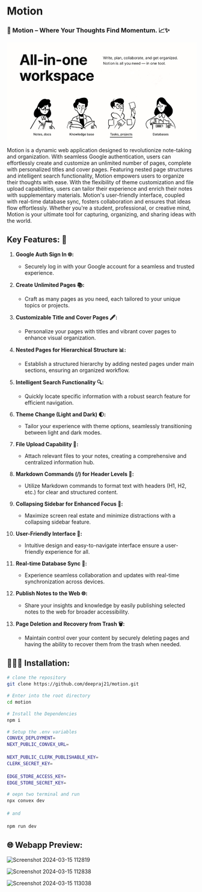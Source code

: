 # Motion

### 📒 Motion – Where Your Thoughts Find Momentum. 📈✨

<img src="./public/readme.png">

Motion is a dynamic web application designed to revolutionize note-taking and organization. With seamless Google authentication, users can effortlessly create and customize an unlimited number of pages, complete with personalized titles and cover pages. Featuring nested page structures and intelligent search functionality, Motion empowers users to organize their thoughts with ease. With the flexibility of theme customization and file upload capabilities, users can tailor their experience and enrich their notes with supplementary materials. Motion's user-friendly interface, coupled with real-time database sync, fosters collaboration and ensures that ideas flow effortlessly. Whether you're a student, professional, or creative mind, Motion is your ultimate tool for capturing, organizing, and sharing ideas with the world.


## **Key Features: 🚀**

1. **Google Auth Sign In 🌐:**
   - Securely log in with your Google account for a seamless and trusted experience.

2. **Create Unlimited Pages 📚:**
   - Craft as many pages as you need, each tailored to your unique topics or projects.

3. **Customizable Title and Cover Pages 🖋️:**
   - Personalize your pages with titles and vibrant cover pages to enhance visual organization.

4. **Nested Pages for Hierarchical Structure 📊:**
   - Establish a structured hierarchy by adding nested pages under main sections, ensuring an organized workflow.

5. **Intelligent Search Functionality 🔍:**
   - Quickly locate specific information with a robust search feature for efficient navigation.

6. **Theme Change (Light and Dark) 🌓:**
   - Tailor your experience with theme options, seamlessly transitioning between light and dark modes.

7. **File Upload Capability 📎:**
   - Attach relevant files to your notes, creating a comprehensive and centralized information hub.

8. **Markdown Commands (/) for Header Levels 📝:**
   - Utilize Markdown commands to format text with headers (H1, H2, etc.) for clear and structured content.

9. **Collapsing Sidebar for Enhanced Focus 🧘:**
   - Maximize screen real estate and minimize distractions with a collapsing sidebar feature.

10. **User-Friendly Interface 🤝:**
    - Intuitive design and easy-to-navigate interface ensure a user-friendly experience for all.

11. **Real-time Database Sync 🔄:**
    - Experience seamless collaboration and updates with real-time synchronization across devices.

12. **Publish Notes to the Web 🌐:**
    - Share your insights and knowledge by easily publishing selected notes to the web for broader accessibility.

13. **Page Deletion and Recovery from Trash 🗑️:**
    - Maintain control over your content by securely deleting pages and having the ability to recover them from the trash when needed.

## 🧑🏻‍💻 Installation:

```bash
# clone the repository
git clone https://github.com/deepraj21/motion.git
```
```bash
# Enter into the root directory
cd motion
```
```bash
# Install the Dependencies
npm i
```
```bash
# Setup the .env variables
CONVEX_DEPLOYMENT=
NEXT_PUBLIC_CONVEX_URL=

NEXT_PUBLIC_CLERK_PUBLISHABLE_KEY=
CLERK_SECRET_KEY=

EDGE_STORE_ACCESS_KEY=
EDGE_STORE_SECRET_KEY=
```
```bash
# oepn two terminal and run
npx convex dev

# and

npm run dev
```

## 🌐 Webapp Preview:

![Screenshot 2024-03-15 112819](https://github.com/deepraj21/motion/assets/83288891/129cb34d-03df-4619-8a83-5e0f089ce971)

![Screenshot 2024-03-15 112838](https://github.com/deepraj21/motion/assets/83288891/13a6da35-9059-42b3-9207-e7a719c5aed8)

![Screenshot 2024-03-15 113038](https://github.com/deepraj21/motion/assets/83288891/5f2b5f01-e6c6-4efd-a02f-56549f1aa8bb)
